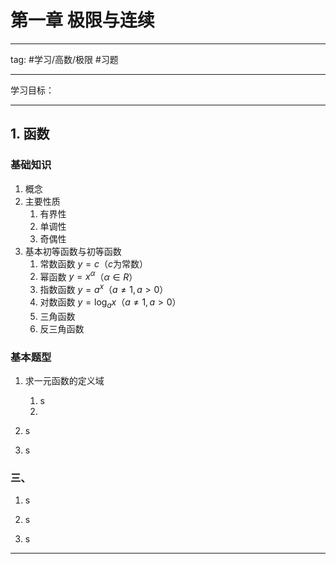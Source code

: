 # 第一章 极限与连续
---
tag:
#学习/高数/极限 #习题

---
学习目标：


---
## 1. 函数

### 基础知识
1. 概念
2. 主要性质
	1. 有界性
	2. 单调性
	3. 奇偶性
3. 基本初等函数与初等函数
	1. 常数函数 $y=c$（$c$为常数）
	2. 幂函数 $y=x^\alpha$（$\alpha \in R$）
	3. 指数函数 $y=a^x$（$a\neq1,a>0$）
	4. 对数函数 $y=\log_{a}x$（$a\neq1,a>0$）
	5. 三角函数
	6. 反三角函数

### 基本题型
1. 求一元函数的定义域
	1. s
	2. 
1. s

2. s

### 三、
1. s

2. s

3. s

---